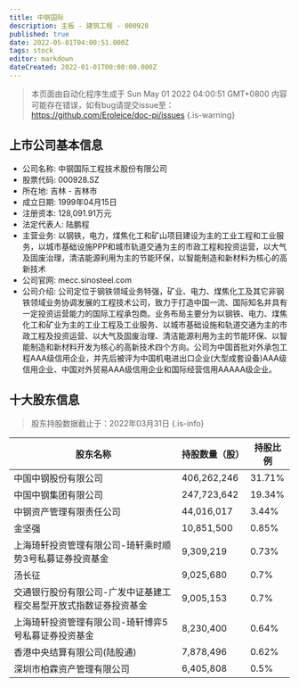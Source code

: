 ```yaml
---
title: 中钢国际
description: 主板 - 建筑工程 - 000928
published: true
date: 2022-05-01T04:00:51.000Z
tags: stock
editor: markdown
dateCreated: 2022-01-01T00:00:00.000Z
---
```


> 本页面由自动化程序生成于 Sun May 01 2022 04:00:51 GMT+0800
> 内容可能存在错误，如有bug请提交issue至：https://github.com/Eroleice/doc-pi/issues
{.is-warning}

## 上市公司基本信息
- 公司名称: 中钢国际工程技术股份有限公司
- 股票代码: 000928.SZ
- 所在地: 吉林 - 吉林市
- 成立日期: 1999年04月15日
- 注册资本: 128,091.91万元
- 法定代表人: 陆鹏程
- 主营业务: 以钢铁，电力，煤焦化工和矿山项目建设为主的工业工程和工业服务，以城市基础设施PPP和城市轨道交通为主的市政工程和投资运营，以大气及固废治理，清洁能源利用为主的节能环保，以智能制造和新材料为核心的高新技术
- 公司官网: mecc.sinosteel.com
- 公司介绍: 公司定位于钢铁领域业务特强，矿业、电力、煤焦化工及其它非钢铁领域业务协调发展的工程技术公司，致力于打造中国一流、国际知名并具有一定投资运营能力的国际工程承包商。业务布局主要分为以钢铁、电力、煤焦化工和矿业为主的工业工程及工业服务、以城市基础设施和轨道交通为主的市政工程及投资运营、以大气及固废治理、清洁能源利用为主的节能环保、以智能制造和新材料开发为核心的高新技术四个方向。公司为中国首批对外承包工程AAA级信用企业，并先后被评为中国机电进出口企业(大型成套设备)AAA级信用企业、中国对外贸易AAA级信用企业和国际经营信用AAAAA级企业。


## 十大股东信息
> 股东持股数据截止于：2022年03月31日
{.is-info}

| 股东名称 | 持股数量（股） | 持股比例 |
| --- | --- | --- |
| 中国中钢股份有限公司 | 406,262,246 | 31.71% |
| 中国中钢集团有限公司 | 247,723,642 | 19.34% |
| 中钢资产管理有限责任公司 | 44,016,017 | 3.44% |
| 金坚强 | 10,851,500 | 0.85% |
| 上海琦轩投资管理有限公司-琦轩乘时顺势3号私募证券投资基金 | 9,309,219 | 0.73% |
| 汤长征 | 9,025,680 | 0.7% |
| 交通银行股份有限公司-广发中证基建工程交易型开放式指数证券投资基金 | 9,005,153 | 0.7% |
| 上海琦轩投资管理有限公司-琦轩博弈5号私募证券投资基金 | 8,230,400 | 0.64% |
| 香港中央结算有限公司(陆股通) | 7,878,496 | 0.62% |
| 深圳市柏霖资产管理有限公司 | 6,405,808 | 0.5% |




